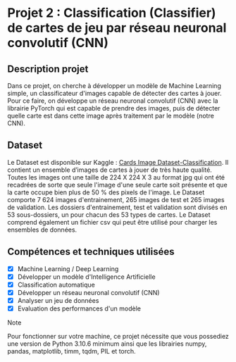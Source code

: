 # Projet 2 : Classification (Classifier) de cartes de jeu par réseau neuronal convolutif (CNN)

## Description projet
Dans ce projet, on cherche à développer un modèle de Machine Learning simple, un classificateur d'images capable de détecter des cartes à jouer. Pour ce faire, on développe un réseau neuronal convolutif (CNN) avec la librairie PyTorch qui est capable de prendre des images, puis de détecter quelle carte est dans cette image après traitement par le modèle (notre CNN).

## Dataset
Le Dataset est disponible sur Kaggle : [Cards Image Dataset-Classification](https://www.kaggle.com/datasets/gpiosenka/cards-image-datasetclassification). Il contient un ensemble d’images de cartes à jouer de très haute qualité. Toutes les images ont une taille de 224 X 224 X 3 au format jpg qui ont été recadrées de sorte que seule l'image d'une seule carte soit présente et que la carte occupe bien plus de 50 % des pixels de l'image. Le Dataset comporte 7 624 images d'entrainement, 265 images de test et 265 images de validation. Les dossiers d'entrainement, test et validation sont divisés en 53 sous-dossiers, un pour chacun des 53 types de cartes. Le Dataset comprend également un fichier csv qui peut être utilisé pour charger les ensembles de données.

## Compétences et techniques utilisées
- [x] Machine Learning / Deep Learning
- [X] Développer un modèle d'Intelligence Artificielle
- [X] Classification automatique
- [x] Développer un réseau neuronal convolutif (CNN)
- [x] Analyser un jeu de données
- [X] Evaluation des performances d'un modèle

> [!NOTE]
> Pour fonctionner sur votre machine, ce projet nécessite que vous possediez une version de Python 3.10.6 minimum ainsi que les librairies numpy, pandas, matplotlib, timm, tqdm, PIL et torch.
